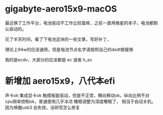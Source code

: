 # gigabyte-aero15x9-macOS

最近换了工作平台，电池驱动不工作比较蛋疼，之前一直用微星的本子，电池都默认驱动的。

花了半天时间，看了下电池这块的一些文章，写好补丁，

理论上94w的应该通用，但是电池节点名字请按照自己的dsdt做替换

我的是ecdv，大部分的应该都是 ec 或者 h_ec

# 新增加 aero15x9，八代本efi 
声卡ok
集成显卡ok
触摸板能驱动，但是不正常，横向移动ok，纵向比例不对
cpu频率控制ok，普通使用几乎冰凉
睡眠调整为深度睡眠了， 相当于自动关机。因为唤醒usb3 会失效，没研究怎么修复


